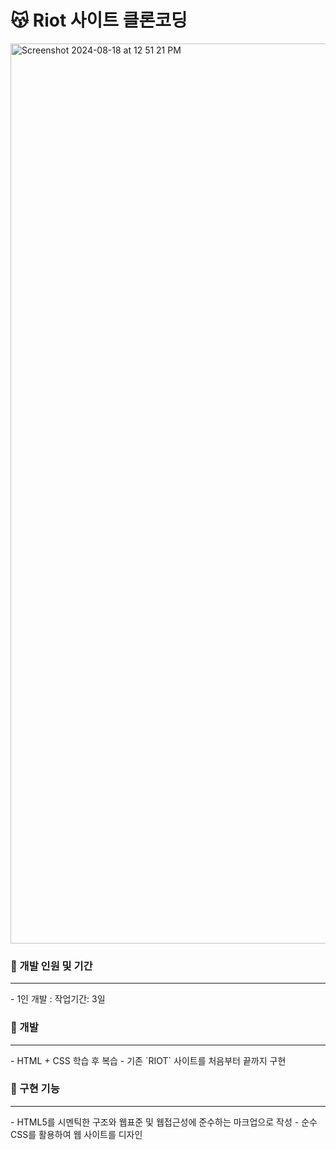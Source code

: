 # 😽 Riot 사이트 클론코딩

<img width="1440" alt="Screenshot 2024-08-18 at 12 51 21 PM" src="https://github.com/user-attachments/assets/3cd53691-b361-4c94-bccd-e3d7b4459ba4">

### 📆 개발 인원 및 기간
<hr>
- 1인 개발 : 작업기간: 3일

</br>

### 📒 개발
<hr>
- HTML + CSS 학습 후 복습
- 기존 `RIOT` 사이트를 처음부터 끝까지 구현

</br>

### 📍 구현 기능
<hr>
- HTML5를 시멘틱한 구조와 웹표준 및 웹접근성에 준수하는 마크업으로 작성
- 순수 CSS를 활용하여 웹 사이트를 디자인
